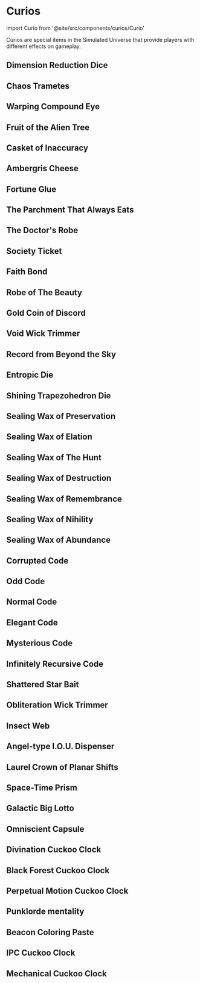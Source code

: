 # Curios

import Curio from '@site/src/components/curios/Curio'

Curios are special items in the Simulated Universe that provide players with different effects on gameplay.

## Dimension Reduction Dice

<Curio curio="Dimension Reduction Dice"/>

## Chaos Trametes

<Curio curio="Chaos Trametes"/>

## Warping Compound Eye

<Curio curio="Warping Compound Eye"/>

## Fruit of the Alien Tree

<Curio curio="Fruit of the Alien Tree"/>

## Casket of Inaccuracy

<Curio curio="Casket of Inaccuracy"/>

## Ambergris Cheese

<Curio curio="Ambergris Cheese"/>

## Fortune Glue

<Curio curio="Fortune Glue"/>

## The Parchment That Always Eats

<Curio curio="The Parchment That Always Eats"/>

## The Doctor's Robe

<Curio curio="The Doctor's Robe"/>

## Society Ticket

<Curio curio="Society Ticket"/>

## Faith Bond

<Curio curio="Faith Bond"/>

## Robe of The Beauty

<Curio curio="Robe of The Beauty"/>

## Gold Coin of Discord

<Curio curio="Gold Coin of Discord"/>

## Void Wick Trimmer

<Curio curio="Void Wick Trimmer"/>

## Record from Beyond the Sky

<Curio curio="Record from Beyond the Sky"/>

## Entropic Die

<Curio curio="Entropic Die"/>

## Shining Trapezohedron Die

<Curio curio="Shining Trapezohedron Die"/>

## Sealing Wax of Preservation

<Curio curio="Sealing Wax of Preservation"/>

## Sealing Wax of Elation

<Curio curio="Sealing Wax of Elation"/>

## Sealing Wax of The Hunt

<Curio curio="Sealing Wax of The Hunt"/>

## Sealing Wax of Destruction

<Curio curio="Sealing Wax of Destruction"/>

## Sealing Wax of Remembrance

<Curio curio="Sealing Wax of Remembrance"/>

## Sealing Wax of Nihility

<Curio curio="Sealing Wax of Nihility"/>

## Sealing Wax of Abundance

<Curio curio="Sealing Wax of Abundance"/>

## Corrupted Code

<Curio curio="Corrupted Code"/>

## Odd Code

<Curio curio="Odd Code"/>

## Normal Code

<Curio curio="Normal Code"/>

## Elegant Code

<Curio curio="Elegant Code"/>

## Mysterious Code

<Curio curio="Mysterious Code"/>

## Infinitely Recursive Code

<Curio curio="Infinitely Recursive Code"/>

## Shattered Star Bait

<Curio curio="Shattered Star Bait"/>

## Obliteration Wick Trimmer

<Curio curio="Obliteration Wick Trimmer"/>

## Insect Web

<Curio curio="Insect Web"/>

## Angel-type I.O.U. Dispenser

<Curio curio="Angel-type I.O.U. Dispenser"/>

## Laurel Crown of Planar Shifts

<Curio curio="Laurel Crown of Planar Shifts"/>

## Space-Time Prism

<Curio curio="Space-Time Prism"/>

## Galactic Big Lotto

<Curio curio="Galactic Big Lotto"/>

## Omniscient Capsule

<Curio curio="Omniscient Capsule"/>

## Divination Cuckoo Clock

<Curio curio="Divination Cuckoo Clock"/>

## Black Forest Cuckoo Clock

<Curio curio="Black Forest Cuckoo Clock"/>

## Perpetual Motion Cuckoo Clock

<Curio curio="Perpetual Motion Cuckoo Clock"/>

## Punklorde mentality

<Curio curio="Punklorde mentality"/>

## Beacon Coloring Paste

<Curio curio="Beacon Coloring Paste"/>

## IPC Cuckoo Clock

<Curio curio="IPC Cuckoo Clock"/>

## Mechanical Cuckoo Clock

<Curio curio="Mechanical Cuckoo Clock"/>
